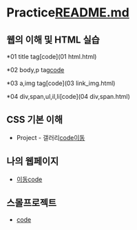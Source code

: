 # Practice[README.md](https://github.com/eunwookim/Practice/files/7102903/README.md)
## 웹의 이해 및 HTML 실습

  *01 title tag[code](01 html.html)
  
  *02 body,p tag[code](02_html_body.html)
  
  *03 a,img tag[code](03 link_img.html)
  
  *04 div,span,ul,il,li[code](04 div,span.html)
## CSS 기본 이해
   * Project - 갤러리[code](https://github.com/eunwookim/Practice/blob/main/css_practice/img_gallery.html)[이동](https://eunwookim.github.io/Practice/css_practice/img_gallery.html)
## 나의 웹페이지
   * [이동](https://eunwookim.github.io/Practice/css_practice/my_homepage.html)[code](https://github.com/eunwookim/Practice/blob/main/css_practice/my_homepage.html)
## 스몰프로젝트
   * [code](https://github.com/eunwookim/Practice/web_html/0914_small_project.py)


